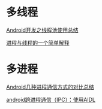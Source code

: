 # 多线程

[Android开发之线程池使用总结](https://blog.csdn.net/u012702547/article/details/52259529)

[进程与线程的一个简单解释](http://www.ruanyifeng.com/blog/2013/04/processes_and_threads.html)

# 多进程

[Android几种进程通信方式的对比总结](https://blog.csdn.net/u011240877/article/details/72863432)

[android跨进程通信（IPC）：使用AIDL](https://blog.csdn.net/singwhatiwanna/article/details/17041691)




